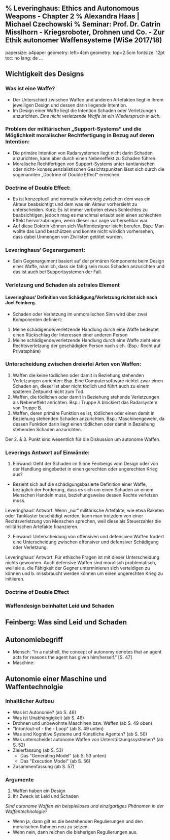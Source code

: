 % Leveringhaus: Ethics and Autonomous Weapons - Chapter 2
% Alexandra Haas | Michael Czechowski
% Seminar: Prof. Dr. Catrin Misslhorn - Kriegsroboter, Drohnen und Co. - Zur Ethik autonomer Waffensysteme (WiSe 2017/18)
---
  papersize: a4paper
  geometry: left=4cm
  geometry: top=2.5cm
  fontsize: 12pt
  toc: no
  lang: de
...

## Wichtigkeit des Designs

### Was ist eine Waffe?

- Der Unterschied zwischen Waffen und anderen Artefakten liegt in Ihrem jeweiligen Design und dessen darin liegende Intention. 
- Im Design einer Waffe liegt die Intention Schaden oder Verletzungen anzurichten. 
  *Eine nicht verletzende Waffe ist ein Wiederspruch in sich.*

### Problem der militärischen „Support-Systems“ und die Möglichkeit moralischer Rechtfertigung in Bezug auf deren Intention:

- Die primäre Intention von Radarsystemen liegt nicht darin Schaden anzurichten, kann aber durch einen Nebeneffekt zu Schaden führen.
-	Moralische Rechtfertigen von Support-Systems unter kantianischen oder nicht- konsequenzialistischen Gesichtspunkten lässt sich durch die sogenannten „Doctrine of Double Effect“ erreichen. 

### Doctrine of Double Effect:

-	Es ist konzeptuell und normativ notwendig zwischen dem was ein Akteur beabsichtigt und dem was ein Akteur vorhersieht zu unterscheiden. Kurz: Es ist immer verboten etwas Schlechtes zu beabsichtigen, jedoch mag es manchmal erlaubt sein einen schlechten Effekt hervorzubringen, wenn dieser nur vage vorhersehbar war. 
-	Auf diese Doktrin können sich Waffendesigner leicht berufen. Bsp.: Man wollte das Land beschützen und konnte nicht wirklich vorhersehen, dass dabei Unmengen von Zivilisten getötet wurden. 

### Leveringhaus‘ Gegenargument:

-	Sein Gegenargument basiert auf der primären Komponente beim Design einer Waffe, nämlich, dass sie fähig sein muss Schaden anzurichten und das ist auch bei Supportsystemen der Fall. 

### Verletzung und Schaden als zetrales Element

#### Leveringhaus‘ Definition von Schädigung/Verletzung richtet sich nach Joel Feinberg.

-	Schaden oder Verletzung im unmoralischen Sinn wird über zwei Komponenten definiert: 

1.	Meine schädigende/verletzende Handlung durch eine Waffe bedeutet einen Rückschlag der Interessen einer anderen Person
2.	Meine schädigende/verletzende Handlung durch eine Waffe zieht eine Rechtsverletzung der geschädigten Person nach sich. (Bsp.: Recht auf Privatsphäre)

### Unterscheidung zwischen dreierlei Arten von Waffen:
1.	Waffen die keine tödlichen oder damit in Beziehung stehenden Verletzungen anrichten: Bsp. Eine Computersoftware richtet zwar einen Schaden an, dieser ist aber nicht tödlich und führt auch zu einem späteren Zeitpunkt nicht zum Tod.
2.	Waffen, die tödlichen oder damit in Beziehung stehende Verletzungen als Nebeneffekt anrichten. Bsp.: Truppe A blockiert das Radarsystem von Truppe B.
3.	Waffen, deren primäre Funktion es ist, tödlichen oder einen damit in Beziehung stehenden Schaden anzurichten. Bsp.: Maschinengewehr, da dessen Funktion darin liegt einen tödlichen oder damit in Beziehung stehenden Schaden anzurichten.

Der 2. & 3. Punkt sind wesentlich für die Diskussion um autonome Waffen.

### Leverings Antwort auf Einwände:

1.	Einwand: Geht der Schaden im Sinne Feinbergs vom Design oder von der Handlung eingebettet in einen gerechten oder ungerechten Krieg aus? 
-	Bezieht sich auf die schädigungsbasierte Definition einer Waffe, bezüglich der Forderung, dass es sich um einen Schaden an einem Menschen Handeln muss, beziehungsweise dessen Rechte verletzen muss.

Leveringhaus‘ Antwort: Wenn „nur“ militärische Artefakte, wie etwa Raketen oder Tanklaster beschädigt werden, kann man trotzdem von einer Rechtsverletzung von Menschen sprechen, weil diese als Steuerzahler die militärischen Artefakte finanzieren.

2.	Einwand: Unterscheidung von offensiven und defensiven Waffen fordert eine Unterscheidung zwischen offensiver und defensiver Schädigung oder Verletzung. 

Leveringhaus‘ Antwort: Für ethische Fragen ist mit dieser Unterscheidung nichts gewonnen. Auch defensive Waffen sind moralisch problematisch, weil sie a. die Fähigkeit der Gegner unterminieren sich verteidigen zu können und b. missbraucht werden können um einen ungerechten Krieg zu initiieren. 


### Doctrine of Double Effect

### Waffendesign beinhaltet Leid und Schaden

## Feinberg: Was sind Leid und Schaden

## Autonomiebegriff

 - Mensch: "In a nutshell, the concept of autonomy denotes that an agent acts for reasons the agent has given him/herself." [S. 47]
 - Maschine: 

## Autonomie einer Maschine und Waffentechnolgie

### Inhaltlicher Aufbau

- Was ist Autonomie? (ab S. 46)
- Was ist Unabhängigkeit (ab S. 48)
- Drohnen und unbewohnte Maschinen bzw. Waffen (ab S. 49 oben)
- "In/on/out-of - the - Loop" (ab S. 49 unten)
- Was sind Kognitive Systeme und Künstliche Agenten? (ab S. 50)
- Was unterscheidet autonome Waffen von Unterstützungssystemen? (ab S. 52)
- Zielerfassung (ab S. 53)
  - Das "Generating Model" (ab S. 53 unten)
  - Das "Execution Model" (ab S. 56)
- Zusammenfassung (ab S. 57) 

### Argumente

1. Waffen haben ein Design
2. Ihr Zweck ist Leid und Schaden

*Sind autonome Waffen ein beispielloses und einzigartiges Phänomen in der Waffentechnologie?*

- Wenn ja, dann gilt es die bestehenden Regulierungen und den moralischen Rahmen neu zu setzen.
- Wenn nein, dann reichen die bisherigen Regulierungen aus. 

